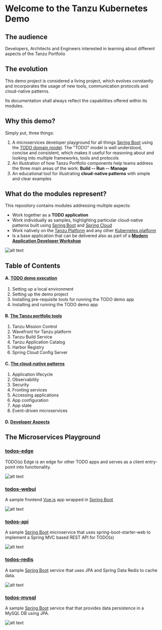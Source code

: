 # Welcome to the Tanzu Kubernetes Demo

## The audience
Developers, Architects and Engineers interested in learning about different aspects of the Tanzu Portfolio

## The evolution
This demo project is considered a living project, which evolves constantly and incorporates the usage of new tools, communication protocols and cloud-native patterns. 

Its documentation shall always reflect the capabilities offered within its modules.

## Why this demo? 
Simply put, three things:

1. A microservices developer playground for all things [Spring Boot](http://spring.io/projects/spring-boot) using the [TODO domain model](http://todomvc.com). The "TODO" model is well understood, concise and consistent, which makes it useful for reasoning about and looking into multiple frameworks, tools and protocols
2. An illustration of how Tanzu Portfolio components help teams address the three main areas of the work: **Build -- Run -- Manage**
3. An educational tool for illustrating **cloud-native patterns** with simple and clear examples

## What do the modules represent?
This repository contains modules addressing multiple aspects:

* Work together as a **TODO application**
* Work individually as samples, highlighting particular cloud-native patterns built using [Spring Boot](http://spring.io/projects/spring-boot) and [Spring Cloud](https://spring.io/projects/spring-cloud)
* Work natively on the [Tanzu Platform](https://cloud.vmware.com/tanzu) and any other [Kubernetes platform](https://kubernetes.io)
* Is a base application that can be delivered also as part of a **[Modern Application Developer Workshop](/todos-workshop/workshop.md)**

![alt text](https://github.com/tanzu-platform-architecture-canada/tanzu-k8s-demo/blob/master/images/todo-services.png "Application Flow")

## Table of Contents

#### A. [TODO demo execution](/todos-docs/demo.md)
1. Setting up a local environment
2. Setting up the demo project
3. Installing pre-requisite tools for running the TODO demo app
4. Installing and running the TODO demo app

#### B. [The Tanzu portfolio tools](/todos-docs/tanzu-portfolio.md)

1. Tanzu Mission Control
2. Wavefront for Tanzu platform
3. Tanzu Build Service
4. Tanzu Application Catalog
5. Harbor Registry
6. Spring Cloud Config Server

#### C. [The cloud-native patterns](/todos-docs/patterns.md)

1. Application lifecycle
2. Observability
3. Security
4. Fronting services
5. Accessing applications
6. App configuration
7. App state
8. Event-driven microservices

#### D. [Developer Aspects](/todos-docs/developer.md)

## The Microservices Playground

### [__todos-edge__](/todos-edge)

TODO(s) Edge is an edge for other TODO apps and serves as a client entry-point into functionality.

![alt text](https://github.com/tanzu-platform-architecture-canada/tanzu-k8s-demo/blob/master/images/edge.png "todos-edge")

### [__todos-webui__](/todos-webui)

A sample frontend [Vue.js](https://vuejs.org/) app wrapped in [Spring Boot](https://spring.io/projects/spring-boot)

![alt text](https://github.com/tanzu-platform-architecture-canada/tanzu-k8s-demo/blob/master/images/ui.png "todos-ui")

### [__todos-api__](/todos-api)

A sample [Spring Boot](https://spring.io/projects/spring-boot) microservice that uses spring-boot-starter-web to implement a Spring MVC based REST API for TODO(s)

![alt text](https://github.com/tanzu-platform-architecture-canada/tanzu-k8s-demo/blob/master/images/rest-api.png "todos-api")

### [__todos-redis__](/todos-redis)

A sample [Spring Boot](https://spring.io/projects/spring-boot) service that uses JPA and Spring Data Redis to cache data.

![alt text](https://github.com/tanzu-platform-architecture-canada/tanzu-k8s-demo/blob/master/images/redis.png "todos-redis")

### [__todos-mysql__](/todos-mysql)

A sample [Spring Boot](https://spring.io/projects/spring-boot) service that that provides data persistence in a MySQL DB using JPA.

![alt text](https://github.com/tanzu-platform-architecture-canada/tanzu-k8s-demo/blob/master/images/mysql.png "todos-myswl")